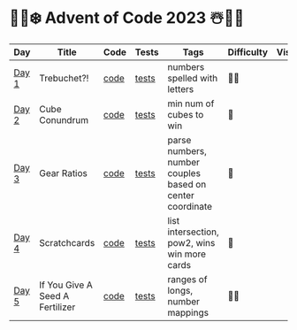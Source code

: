 # 🎅🎄❄️ Advent of Code 2023 ☃️🎁🦌

| Day                                          | Title                           | Code                  | Tests                                                     | Tags                                                     | Difficulty | Visual |
|----------------------------------------------|---------------------------------|-----------------------|-----------------------------------------------------------|----------------------------------------------------------|------------|--------|
| [Day 1](https://adventofcode.com/2023/day/1) | Trebuchet?!                     | [code](day01/Day1.kt) | [tests](../../../test/kotlin/aoc2023/day01/Day1KtTest.kt) | numbers spelled with letters                             | 🍪🍪       |        |
| [Day 2](https://adventofcode.com/2023/day/2) | Cube Conundrum                  | [code](day02/Day2.kt) | [tests](../../../test/kotlin/aoc2023/day02/Day2KtTest.kt) | min num of cubes to win                                  | 🍪️        |        |
| [Day 3](https://adventofcode.com/2023/day/3) | Gear Ratios                     | [code](day03/Day3.kt) | [tests](../../../test/kotlin/aoc2023/day03/Day3KtTest.kt) | parse numbers, number couples based on center coordinate | 🍪️        |        |
| [Day 4](https://adventofcode.com/2023/day/4) | Scratchcards                    | [code](day04/Day4.kt) | [tests](../../../test/kotlin/aoc2023/day04/Day4KtTest.kt) | list intersection, pow2, wins win more cards             | 🍪         |        |
| [Day 5](https://adventofcode.com/2023/day/5) | If You Give A Seed A Fertilizer | [code](day05/Day5.kt) | [tests](../../../test/kotlin/aoc2023/day05/Day5KtTest.kt) | ranges of longs, number mappings                         | 🍪🍪       |        |

[//]: # (| [Day 6]&#40;https://adventofcode.com/2023/day/6&#41;   | Tuning Trouble           | [code]&#40;day06/Day6.kt&#41;  | [tests]&#40;../../../test/kotlin/aoc2023/day06/Day6KtTest.kt&#41;  | first n unique chars in string     | 🍪          |                                                                                                                                                                                                                                                                                                                                                                                            |)
[//]: # (| [Day 7]&#40;https://adventofcode.com/2023/day/7&#41;   | No Space Left On Device  | [code]&#40;day07/Day7.kt&#41;  | [tests]&#40;../../../test/kotlin/aoc2023/day07/Day7KtTest.kt&#41;  | nested dirs size, free up space    | 🍪🍪🍪      | <img src="day07/assets/day7.jpg" alt="Visualisation of Day 7" width="240"/>                                                                                                                                                                                                                                                                                                                |)
[//]: # (| [Day 8]&#40;https://adventofcode.com/2023/day/8&#41;   | Treetop Tree House       | [code]&#40;day08/Day8.kt&#41;  | [tests]&#40;../../../test/kotlin/aoc2023/day08/Day8KtTest.kt&#41;  | trees, visible trees, scenic score | 🍪🍪        | <img src="day08/assets/day8.webp" alt="Visualisation of Day 8" width="240"/> [input]&#40;https://refined-github-html-preview.kidonng.workers.dev/martapanc/Advent-of-Code/raw/master/src/main/kotlin/aoc2023/day08/render/input.html&#41; / [output]&#40;https://refined-github-html-preview.kidonng.workers.dev/martapanc/Advent-of-Code/raw/master/src/main/kotlin/aoc2023/day08/render/output.html&#41; |)
[//]: # (| [Day 9]&#40;https://adventofcode.com/2023/day/9&#41;   | Rope Bridge              | [code]&#40;day09/Day9.kt&#41;  | [tests]&#40;../../../test/kotlin/aoc2023/day09/Day9KtTest.kt&#41;  | rope, tail follows head            | 🍪🍪        | <img src="day09/assets/day9.webp" alt="Visualisation of Day 9" width="240"/> [part 1]&#40;https://refined-github-html-preview.kidonng.workers.dev/martapanc/Advent-of-Code/raw/master/src/main/kotlin/aoc2023/day09/render/part1.html&#41; / [part 2]&#40;https://refined-github-html-preview.kidonng.workers.dev/martapanc/Advent-of-Code/raw/master/src/main/kotlin/aoc2023/day09/render/part2.html&#41; |)
[//]: # (| [Day 10]&#40;https://adventofcode.com/2023/day/10&#41; | Cathode-Ray Tube         | [code]&#40;day10/Day10.kt&#41; | [tests]&#40;../../../test/kotlin/aoc2023/day10/Day10KtTest.kt&#41; | register, cycles                   | 🍪🍪        |                                                                                                                                                                                                                                                                                                                                                                                            |)
[//]: # (| [Day 11]&#40;https://adventofcode.com/2023/day/11&#41; | Monkey in the Middle     | [code]&#40;day11/Day11.kt&#41; | [tests]&#40;../../../test/kotlin/aoc2023/day11/Day11KtTest.kt&#41; | loop between monkeys, mod, lcm     | 🍪🍪        | <img src="day11/pics/day11.png" alt="Day 11 - meme" width="240"/>                                                                                                                                                                                                                                                                                                                          |              )
[//]: # (| [Day 12]&#40;https://adventofcode.com/2023/day/12&#41; | Hill Climbing Algorithm  | [code]&#40;day12/Day12.kt&#41; | [tests]&#40;../../../test/kotlin/aoc2023/day12/Day12KtTest.kt&#41; | bfs, best path, multiple starts    | 🍪🍪        | [input]&#40;https://refined-github-html-preview.kidonng.workers.dev/martapanc/Advent-of-Code/raw/master/src/main/kotlin/aoc2023/day12/render/input.html&#41;                                                                                                                                                                                                                                       |                                              )
[//]: # (| [Day 13]&#40;https://adventofcode.com/2023/day/13&#41; | Distress Signal          | [code]&#40;day13/Day13.kt&#41; | [tests]&#40;../../../test/kotlin/aoc2023/day13/Day13KtTest.kt&#41; | lists, compare values, recursion,  | 🍪🍪️🍪     | <img src="day13/pics/meme2.jpg" alt="Day 13 - 2" width="240"/>                                                                                                                                                                                                                                                                                                                             |)
[//]: # (| [Day 14]&#40;https://adventofcode.com/2023/day/14&#41; | Regolith Reservoir       | [code]&#40;day14/Day14.kt&#41; | [tests]&#40;../../../test/kotlin/aoc2023/day14/Day14KtTest.kt&#41; | sand falling, obstacles, rules     | 🍪🍪        | [part 1]&#40;https://refined-github-html-preview.kidonng.workers.dev/martapanc/Advent-of-Code/raw/master/src/main/kotlin/aoc2023/day14/render/part1.html&#41; / [part 2]&#40;https://refined-github-html-preview.kidonng.workers.dev/martapanc/Advent-of-Code/raw/master/src/main/kotlin/aoc2023/day14/render/part2.html&#41;                                                                              |)
[//]: # (| [Day 15]&#40;https://adventofcode.com/2023/day/15&#41; | Beacon Exclusion Zone    | [code]&#40;day15/Day15.kt&#41; | [tests]&#40;../../../test/kotlin/aoc2023/day15/Day15KtTest.kt&#41; | coords, intersections              | 🍪🍪️🍪     |                                                                                                                                                                                                                                                                                                                                                                                            |)
[//]: # (| [Day 16]&#40;https://adventofcode.com/2023/day/16&#41; | Proboscidea Volcanic     | [code]&#40;day16/Day16.kt&#41; | [tests]&#40;../../../test/kotlin/aoc2023/day16/Day16KtTest.kt&#41; | nodes, best path                   | 🍪🍪️🍪🍪️  |                                                                                                                                                                                                                                                                                                                                                                                            |)
[//]: # (| [Day 17]&#40;https://adventofcode.com/2023/day/17&#41; | Pyroclastic Flow         | [code]&#40;day17/Day17.kt&#41; | [tests]&#40;../../../test/kotlin/aoc2023/day17/Day17KtTest.kt&#41; | Basically Tetris, modulo           | 🍪🍪️🍪     | [output]&#40;https://refined-github-html-preview.kidonng.workers.dev/martapanc/Advent-of-Code/raw/master/src/main/kotlin/aoc2023/day17/renders/output1.html&#41; / [just me having fun I guess]&#40;https://refined-github-html-preview.kidonng.workers.dev/martapanc/Advent-of-Code/raw/master/src/main/kotlin/aoc2023/day17/renders/output2.html&#41;                                                    |)
[//]: # (| [Day 18]&#40;https://adventofcode.com/2023/day/18&#41; | Boiling Boulders         | [code]&#40;day18/Day18.kt&#41; | [tests]&#40;../../../test/kotlin/aoc2023/day18/Day18KtTest.kt&#41; | 3d coord, total visible surface    | 🍪🍪️       |                                                                                                                                                                                                                                                                                                                                                                                            |)
[//]: # (| [Day 19]&#40;https://adventofcode.com/2023/day/19&#41; | Not Enough Minerals      | [code]&#40;day19/Day19.kt&#41; | [tests]&#40;../../../test/kotlin/aoc2023/day19/Day19KtTest.kt&#41; | mining materials, best path        | 🍪🍪️🍪🍪️  | <img src="day19/pics/day19.webp" alt="Day 19 - meme" width="240"/>                                                                                                                                                                                                                                                                                                                         |)
[//]: # (| [Day 20]&#40;https://adventofcode.com/2023/day/20&#41; | Grove Positioning System | [code]&#40;day20/Day20.kt&#41; | [tests]&#40;../../../test/kotlin/aoc2023/day20/Day20KtTest.kt&#41; | continuous list, move fw and bw    | 🍪🍪️🍪️🍪️ | <img src="day20/pics/day20.webp" alt="Day 20 - meme" width="200"/>                                                                                                                                                                                                                                                                                                                         |)
[//]: # (| [Day 21]&#40;https://adventofcode.com/2023/day/21&#41; | Monkey Math              | [code]&#40;day21/Day21.kt&#41; | [tests]&#40;../../../test/kotlin/aoc2023/day21/Day21KtTest.kt&#41; | math with recursion                | 🍪🍪️       | <img src="day21/notes/day21_1.png" alt="Day 21 - meme 1" width="200"/>                                                                                                                                                                                                                                                                                                                     |)
[//]: # (| [Day 22]&#40;https://adventofcode.com/2023/day/22&#41; | Monkey Map               | [code]&#40;day22/Day22.kt&#41; | [tests]&#40;../../../test/kotlin/aoc2023/day22/Day22KtTest.kt&#41; | 2d map of a cube, move to sides    | 🍪🍪️🍪️    | <img src="day22/notes/day22.jpg" alt="Day 22 - meme" width="240"/>                                                                                                                                                                                                                                                                                                                         |)
[//]: # (| [Day 23]&#40;https://adventofcode.com/2023/day/23&#41; | Unstable Diffusion       | [code]&#40;day23/Day23.kt&#41; | [tests]&#40;../../../test/kotlin/aoc2023/day23/Day23KtTest.kt&#41; | coords, elfs moving NSWE           | 🍪🍪️🍪️    |                                                                                                                                                                                                                                                                                                                                                                                            |)
[//]: # (| [Day 24]&#40;https://adventofcode.com/2023/day/24&#41; | Blizzard Basin           | [code]&#40;day24/Day24.kt&#41; | [tests]&#40;../../../test/kotlin/aoc2023/day24/Day24KtTest.kt&#41; | blizzards moving, bfs              | 🍪🍪️🍪️    |                                                                                                                                                                                                                                                                                                                                                                                            |)
[//]: # (| [Day 25]&#40;https://adventofcode.com/2023/day/25&#41; | Full of Hot Air          | [code]&#40;day25/Day25.kt&#41; | [tests]&#40;../../../test/kotlin/aoc2023/day25/Day25KtTest.kt&#41; | Sea cucumbers moving linearly      | 🍪🍪️🍪️    |                                                                                                                                                                                                                                                                                                                                                                                            |)
